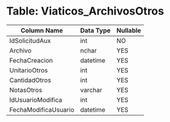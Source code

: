 # Table: Viaticos_ArchivosOtros

| Column Name | Data Type | Nullable |
|-------------|-----------|----------|
| IdSolicitudAux | int | NO |
| Archivo | nchar | YES |
| FechaCreacion | datetime | YES |
| UnitarioOtros | int | YES |
| CantidadOtros | int | YES |
| NotasOtros | varchar | YES |
| IdUsuarioModifica | int | YES |
| FechaModificaUsuario | datetime | YES |
